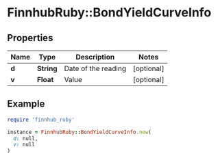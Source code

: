 # FinnhubRuby::BondYieldCurveInfo

## Properties

| Name | Type | Description | Notes |
| ---- | ---- | ----------- | ----- |
| **d** | **String** | Date of the reading | [optional] |
| **v** | **Float** | Value | [optional] |

## Example

```ruby
require 'finnhub_ruby'

instance = FinnhubRuby::BondYieldCurveInfo.new(
  d: null,
  v: null
)
```

